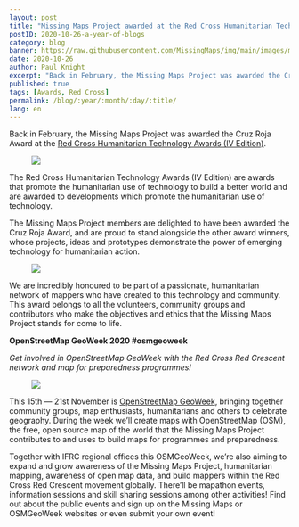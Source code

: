 ```yaml
---
layout: post
title: "Missing Maps Project awarded at the Red Cross Humanitarian Technology Awards – A Year of Blogs – Oct 2020"
postID: 2020-10-26-a-year-of-blogs
category: blog
banner: https://raw.githubusercontent.com/MissingMaps/img/main/images/missingmaps-blog_20201027_banner.jpg
date: 2020-10-26
author: Paul Knight
excerpt: "Back in February, the Missing Maps Project was awarded the Cruz Roja Award at the Red Cross Humanitarian Technology Awards (IV Edition)"
published: true
tags: [Awards, Red Cross]
permalink: /blog/:year/:month/:day/:title/
lang: en
---
```


Back in February, the Missing Maps Project was awarded the Cruz Roja Award at the [Red Cross Humanitarian Technology Awards (IV Edition)](https://www2.cruzroja.es/premios-tecnologia-humanitaria).

<figure>
<img src="https://raw.githubusercontent.com/MissingMaps/img/main/images/missingmaps-blog_20201026_photo2.png">
</figure>

The Red Cross Humanitarian Technology Awards (IV Edition) are awards that promote the humanitarian use of technology to build a better world and are awarded to developments which promote the humanitarian use of technology.

The Missing Maps Project members are delighted to have been awarded the Cruz Roja Award, and are proud to stand alongside the other award winners, whose projects, ideas and prototypes demonstrate the power of emerging technology for humanitarian action.

<figure>
<img src="https://raw.githubusercontent.com/MissingMaps/img/main/images/missingmaps-blog_20201026_photo1.jpg">
</figure>

We are incredibly honoured to be part of a passionate, humanitarian network of mappers who have created to this technology and community. This award belongs to all the volunteers, community groups and contributors who make the objectives and ethics that the Missing Maps Project stands for come to life.

**OpenStreetMap GeoWeek 2020 #osmgeoweek**

*Get involved in OpenStreetMap GeoWeek with the Red Cross Red Crescent network and map for preparedness programmes!*

<figure>
<img src="https://raw.githubusercontent.com/MissingMaps/img/main/images/missingmaps-blog_20201026_photo.png">
</figure>

This 15th — 21st November is [OpenStreetMap GeoWeek](https://osmgeoweek.org/index.html), bringing together community groups, map enthusiasts, humanitarians and others to celebrate geography. During the week we’ll create maps with OpenStreetMap (OSM), the free, open source map of the world that the Missing Maps Project contributes to and uses to build maps for programmes and preparedness.

Together with IFRC regional offices this OSMGeoWeek, we’re also aiming to expand and grow awareness of the Missing Maps Project, humanitarian mapping, awareness of open map data, and build mappers within the Red Cross Red Crescent movement globally.
There’ll be mapathon events, information sessions and skill sharing sessions among other activities! Find out about the public events and sign up on the Missing Maps or OSMGeoWeek websites or even submit your own event!
